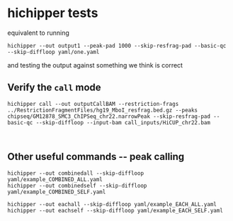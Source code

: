 # hichipper tests

equivalent to running
```
hichipper --out output1 --peak-pad 1000 --skip-resfrag-pad --basic-qc --skip-diffloop yaml/one.yaml
```
and testing the output against something we think is correct

## Verify the `call` mode

```
hichipper call --out outputCallBAM --restriction-frags ../RestrictionFragmentFiles/hg19_MboI_resfrag.bed.gz --peaks chipseq/GM12878_SMC3_ChIPSeq_chr22.narrowPeak --skip-resfrag-pad --basic-qc --skip-diffloop --input-bam call_inputs/HiCUP_chr22.bam
 
 
```


## Other useful commands -- peak calling
```
hichipper --out combinedall --skip-diffloop yaml/example_COMBINED_ALL.yaml
hichipper --out combinedself --skip-diffloop yaml/example_COMBINED_SELF.yaml

hichipper --out eachall --skip-diffloop yaml/example_EACH_ALL.yaml
hichipper --out eachself --skip-diffloop yaml/example_EACH_SELF.yaml
```


